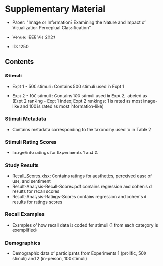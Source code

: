 # Supplementary Material

* Paper: "Image or Information?  Examining the Nature and Impact of Visualization Perceptual Classification"

* Venue: IEEE Vis 2023

* ID: 1250

## Contents

### Stimuli

* Expt 1 - 500 stimuli : Contains 500 stimuli used in Expt 1

* Expt 2 - 100 stimuli : Contains 100 stimuli used in Expt 2, labeled as (Expt 2 ranking - Expt 1 index; Expt 2 rankings: 1 is rated as most image-like and 100 is rated as most information-like)

### Stimuli Metadata

* Contains metadata corresponding to the taxonomy used to in Table 2

### Stimuli Rating Scores

* Image/info ratings for Experiments 1 and 2.

### Study Results

* Recall_Scores.xlsx: Contains ratings for aesthetics, perceived ease of use, and sentiment
* Result-Analysis-Recall-Scores.pdf contains regression and cohen's d results for recall scores
* Result-Analysis-Ratings-Scores contains regression and cohen's d results for ratings scores

### Recall Examples

* Examples of how recall data is coded for stimuli (1 from each category is exemplified)

### Demographics

* Demographic data of participants from Experiments 1 (prolific, 500 stimuli) and 2 (in-person, 100 stimuli)
